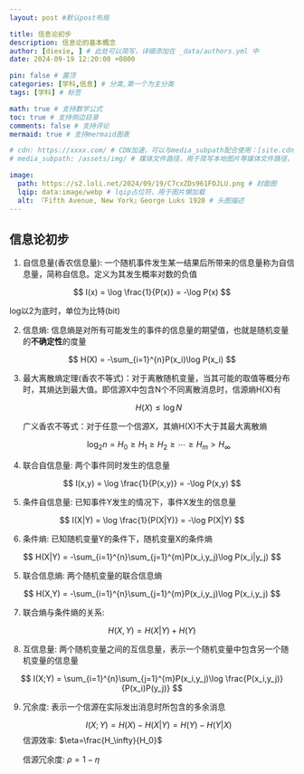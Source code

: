 ```yaml
---
layout: post #默认post布局

title: 信息论初步
description: 信息论的基本概念
author: [diexie, ] # 此处可以简写，详细添加在 _data/authors.yml 中
date: 2024-09-19 12:20:00 +0800

pin: false # 置顶
categories: [学科,信息] # 分类,第一个为主分类
tags: [学科] # 标签

math: true # 支持数学公式
toc: true # 支持侧边目录
comments: false # 支持评论
mermaid: true # 支持mermaid图表

# cdn: https://xxxx.com/ # CDN加速，可以与media_subpath配合使用：[site.cdn/][page.media_subpath/]file.ext
# media_subpath: /assets/img/ # 媒体文件路径，用于简写本地图片等媒体文件路径，注意：封面图路径**会受影响**

image:
  path: https://s2.loli.net/2024/09/19/C7cxZDs961FOJLU.png # 封面图
  lqip: data:image/webp # lqip占位符，用于图片懒加载
  alt: 『Fifth Avenue, New York』George Luks 1920 # 头图描述
---
```

## 信息论初步

1. 自信息量(香农信息量): 一个随机事件发生某一结果后所带来的信息量称为自信息量，简称自信息。定义为其发生概率对数的负值

  $$
    I(x) = \log \frac{1}{P(x)} = -\log P(x) 
  $$

  log以2为底时，单位为比特(bit)

2. 信息熵: 信息熵是对所有可能发生的事件的信息量的期望值，也就是随机变量的**不确定性**的度量

  $$
    H(X) = -\sum_{i=1}^{n}P(x_i)\log P(x_i)
  $$

3. 最大离散熵定理(香农不等式)：对于离散随机变量，当其可能的取值等概分布时，其熵达到最大值。即信源X中包含N个不同离散消息时，信源熵H(X)有

    $$
      H(X) \leq \log N
    $$

    广义香农不等式：对于任意一个信源X，其熵H(X)不大于其最大离散熵

    $$
    \log_2n=H_0\geq H_1\geq H_2\geq\cdots\geq H_m>H_\infty
    $$

4. 联合自信息量: 两个事件同时发生的信息量

  $$
    I(x,y) = \log \frac{1}{P(x,y)} = -\log P(x,y)
  $$

5. 条件自信息量: 已知事件Y发生的情况下，事件X发生的信息量

  $$
    I(X|Y) = \log \frac{1}{P(X|Y)} = -\log P(X|Y)
  $$

6. 条件熵: 已知随机变量Y的条件下，随机变量X的条件熵

  $$
    H(X|Y) = -\sum_{i=1}^{n}\sum_{j=1}^{m}P(x_i,y_j)\log P(x_i|y_j)
  $$

5. 联合信息熵: 两个随机变量的联合信息熵

  $$
    H(X,Y) = -\sum_{i=1}^{n}\sum_{j=1}^{m}P(x_i,y_j)\log P(x_i,y_j)
  $$

7. 联合熵与条件熵的关系: 

  $$
    H(X,Y) = H(X|Y) + H(Y)
  $$

8. 互信息量: 两个随机变量之间的互信息量，表示一个随机变量中包含另一个随机变量的信息量

  $$
    I(X;Y) = \sum_{i=1}^{n}\sum_{j=1}^{m}P(x_i,y_j)\log \frac{P(x_i,y_j)}{P(x_i)P(y_j)}
  $$

9. 冗余度: 表示一个信源在实际发出消息时所包含的多余消息

    $$
      I(X;Y) = H(X) - H(X|Y) = H(Y) - H(Y|X)
    $$
    信源效率: $\eta=\frac{H_\infty}{H_0}$

    信源冗余度: $\rho=1-\eta$
